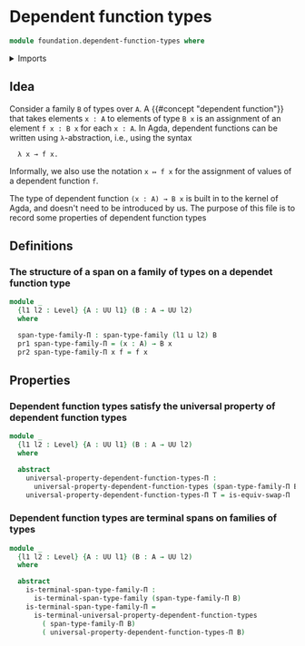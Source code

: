 # Dependent function types

```agda
module foundation.dependent-function-types where
```

<details><summary>Imports</summary>

```agda
open import foundation.dependent-pair-types
open import foundation.spans-families-of-types
open import foundation.terminal-spans-families-of-types
open import foundation.type-arithmetic-dependent-function-types
open import foundation.universal-property-dependent-function-types
open import foundation.universe-levels
```

</details>

## Idea

Consider a family `B` of types over `A`. A {{#concept "dependent function"}}
that takes elements `x : A` to elements of type `B x` is an assignment of an
element `f x : B x` for each `x : A`. In Agda, dependent functions can be
written using `λ`-abstraction, i.e., using the syntax

```text
  λ x → f x.
```

Informally, we also use the notation `x ↦ f x` for the assignment of values of a
dependent function `f`.

The type of dependent function `(x : A) → B x` is built in to the kernel of
Agda, and doesn't need to be introduced by us. The purpose of this file is to
record some properties of dependent function types

## Definitions

### The structure of a span on a family of types on a dependet function type

```agda
module _
  {l1 l2 : Level} {A : UU l1} (B : A → UU l2)
  where

  span-type-family-Π : span-type-family (l1 ⊔ l2) B
  pr1 span-type-family-Π = (x : A) → B x
  pr2 span-type-family-Π x f = f x
```

## Properties

### Dependent function types satisfy the universal property of dependent function types

```agda
module _
  {l1 l2 : Level} {A : UU l1} (B : A → UU l2)
  where

  abstract
    universal-property-dependent-function-types-Π :
      universal-property-dependent-function-types (span-type-family-Π B)
    universal-property-dependent-function-types-Π T = is-equiv-swap-Π
```

### Dependent function types are terminal spans on families of types

```agda
module _
  {l1 l2 : Level} {A : UU l1} (B : A → UU l2)
  where

  abstract
    is-terminal-span-type-family-Π :
      is-terminal-span-type-family (span-type-family-Π B)
    is-terminal-span-type-family-Π =
      is-terminal-universal-property-dependent-function-types
        ( span-type-family-Π B)
        ( universal-property-dependent-function-types-Π B)
```
